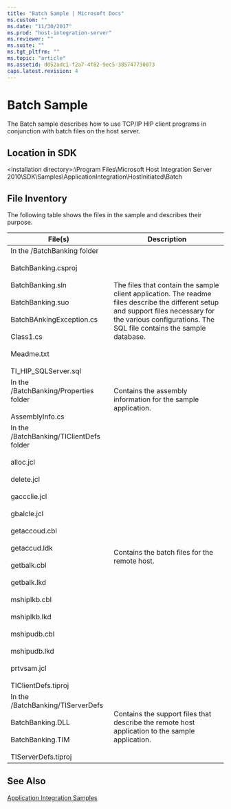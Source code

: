 ```yaml
---
title: "Batch Sample | Microsoft Docs"
ms.custom: ""
ms.date: "11/30/2017"
ms.prod: "host-integration-server"
ms.reviewer: ""
ms.suite: ""
ms.tgt_pltfrm: ""
ms.topic: "article"
ms.assetid: d052adc1-f2a7-4f82-9ec5-385747730073
caps.latest.revision: 4
---
```

# Batch Sample
The Batch sample describes how to use TCP/IP HIP client programs in conjunction with batch files on the host server.  
  
## Location in SDK  
 \<installation directory>:\Program Files\Microsoft Host Integration Server 2010\SDK\Samples\ApplicationIntegration\HostInitiated\Batch  
  
## File Inventory  
 The following table shows the files in the sample and describes their purpose.  
  
|File(s)|Description|  
|---------------|-----------------|  
|In the /BatchBanking folder<br /><br /> BatchBanking.csproj<br /><br /> BatchBanking.sln<br /><br /> BatchBanking.suo<br /><br /> BatchBAnkingException.cs<br /><br /> Class1.cs<br /><br /> Meadme.txt<br /><br /> TI_HIP_SQLServer.sql|The files that contain the sample client application. The readme files describe the different setup and support files necessary for the various configurations. The SQL file contains the sample database.|  
|In the /BatchBanking/Properties folder<br /><br /> AssemblyInfo.cs|Contains the assembly information for the sample application.|  
|In the /BatchBanking/TIClientDefs folder<br /><br /> alloc.jcl<br /><br /> delete.jcl<br /><br /> gaccclie.jcl<br /><br /> gbalcle.jcl<br /><br /> getaccoud.cbl<br /><br /> getaccud.ldk<br /><br /> getbalk.cbl<br /><br /> getbalk.lkd<br /><br /> mshiplkb.cbl<br /><br /> mshiplkb.lkd<br /><br /> mshipudb.cbl<br /><br /> mshipudb.lkd<br /><br /> prtvsam.jcl<br /><br /> TIClientDefs.tiproj|Contains the batch files for the remote host.|  
|In the /BatchBanking/TIServerDefs<br /><br /> BatchBanking.DLL<br /><br /> BatchBanking.TIM<br /><br /> TIServerDefs.tiproj|Contains the support files that describe the remote host application to the sample application.|  
  
## See Also  
 [Application Integration Samples](../core/application-integration-samples.md)
